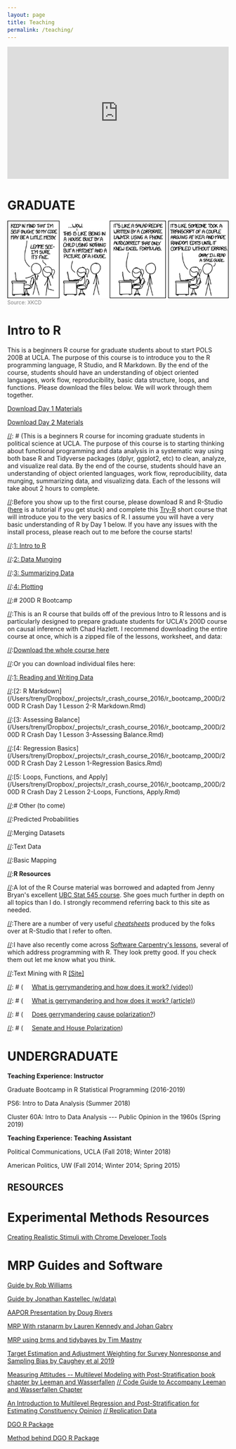 ```yaml
---
layout: page
title: Teaching
permalink: /teaching/
---
```


<iframe width='100%' height='300' src='https://rdrr.io/snippets/embed/?code=' frameborder='0'></iframe>

# GRADUATE

<div>
<a href="http://xkcd.com/1513/">
<img src="/img/code_quality.png" align="left" padding="10px" />
</a>
</div>  
<small style="color:grey">Source: XKCD</small>

# Intro to R

This is a beginners R course for graduate students about to start POLS 200B at UCLA. The purpose of this course is to introduce you to the R programming language, R Studio, and R Markdown. By the end of the course, students should have an understanding of object oriented languages, work flow, reproducibility, basic data structure, loops, and functions. Please download the files below. We will work through them together.

[Download Day 1 Materials](https://www.dropbox.com/s/dh506tfjhc7w0v7/day1_rcamp.zip?dl=0)

[Download Day 2 Materials](https://www.dropbox.com/s/n5ao2ht8r5mpvik/day2_rcamp.zip?dl=0)


[//]: # (This is a beginners R course for incoming graduate students in political science at UCLA. The purpose of this course is to starting thinking about functional programming and data analysis in a systematic way using both base R and Tidyverse packages (dplyr, ggplot2, etc) to clean, analyze, and visualize real data. By the end of the course, students should have an understanding of object oriented languages, work flow, reproducibility, data munging, summarizing data, and visualizing data. Each of the lessons will take about 2 hours to complete. 

[//]:Before you show up to the first course, please download R and R-Studio ([here](http://stat545.com/block000_r-rstudio-install.html) is a tutorial if you get stuck) and complete this [Try-R](http://tryr.codeschool.com/) short course that will introduce you to the very basics of R. I assume you will have a very basic understanding of R by Day 1 below. If you have any issues with the install process, please reach out to me before the course starts!

[//]:[1: Intro to R](https://www.dropbox.com/s/h98l5lnm4agqm6r/R%20Crash%201-Intro%20to%20R%201.Rmd?dl=0)

[//]:[2: Data Munging](https://www.dropbox.com/s/zob1p629l3b9401/R%20Crash%202-Data%20Munging.Rmd?dl=0)

[//]:[3: Summarizing Data](https://www.dropbox.com/s/7j3xvqcdyc1dj3f/R%20Crash%203-Summarising%20Data.Rmd?dl=0)

[//]:[4: Plotting](https://www.dropbox.com/s/65infkrpx6gz86w/R%20Crash%204-Plotting%20Data.Rmd?dl=0)

[//]:# 200D R Bootcamp

[//]:This is an R course that builds off of the previous Intro to R lessons and is particularly designed to prepare graduate students for UCLA's 200D course on causal inference with Chad Hazlett. I recommend downloading the entire course at once, which is a zipped file of the lessons, worksheet, and data:

[//]:[Download the whole course here](https://www.dropbox.com/sh/55b2k00kbpkyc1c/AACj3DmqYLwAnYRsi760YoEea?dl=0)

[//]:Or you can download individual files here:

[//]:[1: Reading and Writing Data](https://www.dropbox.com/s/yuke9jqvp6w1akf/200D%20R%20Crash%20Day%201%20Lesson%201-Reading%20and%20Writing%20Data.Rmd?dl=0)

[//]:[2: R Markdown](/Users/treny/Dropbox/_projects/r_crash_course_2016/r_bootcamp_200D/200D R Crash Day 1 Lesson 2-R Markdown.Rmd)

[//]:[3: Assessing Balance](/Users/treny/Dropbox/_projects/r_crash_course_2016/r_bootcamp_200D/200D R Crash Day 1 Lesson 3-Assessing Balance.Rmd)

[//]:[4: Regression Basics](/Users/treny/Dropbox/_projects/r_crash_course_2016/r_bootcamp_200D/200D R Crash Day 2 Lesson 1-Regression Basics.Rmd)

[//]:[5: Loops, Functions, and Apply](/Users/treny/Dropbox/_projects/r_crash_course_2016/r_bootcamp_200D/200D R Crash Day 2 Lesson 2-Loops, Functions, Apply.Rmd)

[//]:[Worksheets](https://www.dropbox.com/s/d6s5nb17m9ovp18/200D%20Worksheets.docx?dl=0)

[//]:[Data](https://www.dropbox.com/sh/60bacpyg5vcz4l8/AACjMZ2Oe-boAah4tfPzHcv6a?dl=0)

[//]:# Other (to come)

[//]:Predicted Probabilities 

[//]:Merging Datasets 

[//]:Text Data 

[//]:Basic Mapping 

[//]:**R Resources**

[//]:A lot of the R Course material was borrowed and adapted from Jenny Bryan's excellent [UBC Stat 545 course](http://stat545.com/faq.html). She goes much further in depth on all topics than I do. I strongly recommend referring back to this site as needed.

[//]:There are a number of very useful [*cheatsheets*](https://www.rstudio.com/resources/cheatsheets/) produced by the folks over at R-Studio that I refer to often.

[//]:I have also recently come across [Software Carpentry's lessons](http://software-carpentry.org/lessons/), several of which address programming with R. They look pretty good. If you check them out let me know what you think.

[//]:Text Mining with R [[Site]](http://tidytextmining.com/)

[//]: # (**Undergrad Resources**)

[//]: # (*Gerrymandering*)

[//]: # (&nbsp;&nbsp;&nbsp;&nbsp;&nbsp;[What is gerrymandering and how does it work? (video)](https://www.youtube.com/watch?v=YcUDBgYodIE))

[//]: # (&nbsp;&nbsp;&nbsp;&nbsp;&nbsp;[What is gerrymandering and how does it work? (article)](http://www.washingtonpost.com/blogs/wonkblog/wp/2015/03/01/this-is-the-best-explanation-of-gerrymandering-you-will-ever-see/))

[//]: # (&nbsp;&nbsp;&nbsp;&nbsp;&nbsp;[Does gerrymandering cause polarization?](http://www.washingtonpost.com/opinions/hate-our-polarized-politics-why-you-cant-blame-gerrymandering/2012/10/26/c2794552-1d80-11e2-9cd5-b55c38388962_story.html))

[//]: # (*Polarization*)

[//]: # (&nbsp;&nbsp;&nbsp;&nbsp;&nbsp;[Senate and House Polarization](https://img.washingtonpost.com/wp-apps/imrs.php?src=https://img.washingtonpost.com/blogs/wonkblog/files/2013/01/overall_polarization_112th1.jpg&w=1484))

# UNDERGRADUATE

**Teaching Experience: Instructor**

Graduate Bootcamp in R Statistical Programming (2016-2019)

PS6: Intro to Data Analysis (Summer 2018)

Cluster 60A: Intro to Data Analysis --- Public Opinion in the 1960s (Spring 2019)

**Teaching Experience: Teaching Assistant**

Political Communications, UCLA (Fall 2018; Winter 2018)

American Politics, UW (Fall 2014; Winter 2014; Spring 2015)

## RESOURCES

# Experimental Methods Resources

[Creating Realistic Stimuli with Chrome Developer Tools](http://u.osu.edu/pearson.325/2018/12/04/creating-realistic-stimuli-with-chrome-developer-tools/)

# MRP Guides and Software

[Guide by Rob Williams](https://jayrobwilliams.com/files/html/teaching-materials/MRP#)

[Guide by Jonathan Kastellec (w/data)](https://scholar.princeton.edu/jkastellec/publications/mrp_primer)

[AAPOR Presentation by Doug Rivers](https://github.com/rdrivers/mrp-aapor)

[MRP With rstanarm by Lauren Kennedy and Johan Gabry](https://cran.r-project.org/web/packages/rstanarm/vignettes/mrp.html)

[MRP using brms and tidybayes by Tim Mastny](https://timmastny.rbind.io/blog/multilevel-mrp-tidybayes-brms-stan/)

[Target Estimation and Adjustment Weighting
for Survey Nonresponse and Sampling Bias by Caughey et al 2019](https://t.co/yMKjV98jZk?amp=1)

[Measuring Attitudes -- Multilevel Modeling with Post-Stratification book chapter by Leeman and Wasserfallen](https://lucasleemann.files.wordpress.com/2020/03/leemann-and-wasserfallen-2020.pdf)
[// Code Guide to Accompany Leeman and Wasserfallen Chapter](https://github.com/lleemann/MrP_chapter/blob/master/MrP_Illsutration.pdf)

[An Introduction to Multilevel Regression and Post-Stratification for Estimating Constituency Opinion](https://journals.sagepub.com/doi/abs/10.1177/1478929919864773) [// Replication Data](https://dataverse.harvard.edu/dataset.xhtml?persistentId=doi:10.7910/DVN/IPPPNU)

[DGO R Package](https://github.com/jamesdunham/dgo)

[Method behind DGO R Package](https://www.jstor.org/stable/24572968?seq=1#metadata_info_tab_contents)




